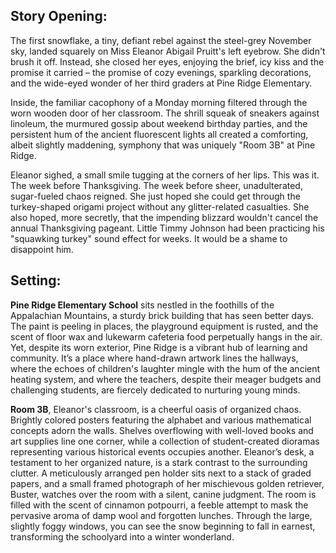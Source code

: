 ## Story Opening:

The first snowflake, a tiny, defiant rebel against the steel-grey November sky, landed squarely on Miss Eleanor Abigail Pruitt's left eyebrow. She didn't brush it off. Instead, she closed her eyes, enjoying the brief, icy kiss and the promise it carried – the promise of cozy evenings, sparkling decorations, and the wide-eyed wonder of her third graders at Pine Ridge Elementary.

Inside, the familiar cacophony of a Monday morning filtered through the worn wooden door of her classroom. The shrill squeak of sneakers against linoleum, the murmured gossip about weekend birthday parties, and the persistent hum of the ancient fluorescent lights all created a comforting, albeit slightly maddening, symphony that was uniquely "Room 3B" at Pine Ridge.

Eleanor sighed, a small smile tugging at the corners of her lips. This was it. The week before Thanksgiving. The week before sheer, unadulterated, sugar-fueled chaos reigned. She just hoped she could get through the turkey-shaped origami project without any glitter-related casualties. She also hoped, more secretly, that the impending blizzard wouldn't cancel the annual Thanksgiving pageant. Little Timmy Johnson had been practicing his "squawking turkey" sound effect for weeks. It would be a shame to disappoint him.

## Setting:

**Pine Ridge Elementary School** sits nestled in the foothills of the Appalachian Mountains, a sturdy brick building that has seen better days. The paint is peeling in places, the playground equipment is rusted, and the scent of floor wax and lukewarm cafeteria food perpetually hangs in the air. Yet, despite its worn exterior, Pine Ridge is a vibrant hub of learning and community. It’s a place where hand-drawn artwork lines the hallways, where the echoes of children's laughter mingle with the hum of the ancient heating system, and where the teachers, despite their meager budgets and challenging students, are fiercely dedicated to nurturing young minds.

**Room 3B**, Eleanor's classroom, is a cheerful oasis of organized chaos. Brightly colored posters featuring the alphabet and various mathematical concepts adorn the walls. Shelves overflowing with well-loved books and art supplies line one corner, while a collection of student-created dioramas representing various historical events occupies another. Eleanor’s desk, a testament to her organized nature, is a stark contrast to the surrounding clutter. A meticulously arranged pen holder sits next to a stack of graded papers, and a small framed photograph of her mischievous golden retriever, Buster, watches over the room with a silent, canine judgment. The room is filled with the scent of cinnamon potpourri, a feeble attempt to mask the pervasive aroma of damp wool and forgotten lunches. Through the large, slightly foggy windows, you can see the snow beginning to fall in earnest, transforming the schoolyard into a winter wonderland.
